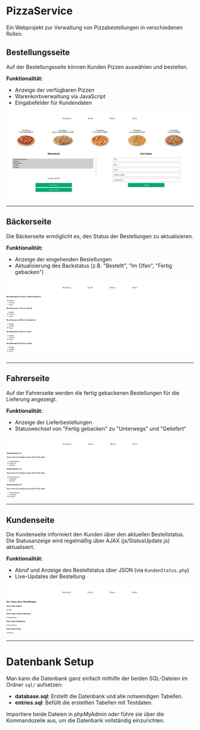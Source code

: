 # PizzaService

Ein Webprojekt zur Verwaltung von Pizzabestellungen in verschiedenen Rollen.

## Bestellungsseite

Auf der Bestellungsseite können Kunden Pizzen auswählen und bestellen.

**Funktionalität:**
- Anzeige der verfügbaren Pizzen
- Warenkorbverwaltung via JavaScript
- Eingabefelder für Kundendaten

![Bestellungsseite](demoImg/bestellung.jpg)

---

## Bäckerseite

Die Bäckerseite ermöglicht es, den Status der Bestellungen zu aktualisieren.

**Funktionalität:**
- Anzeige der eingehenden Bestellungen
- Aktualisierung des Backstatus (z.B. "Bestellt", "Im Ofen", "Fertig gebacken")

![Bäckerseite](demoImg/baecker.jpg)

---

## Fahrerseite

Auf der Fahrerseite werden die fertig gebackenen Bestellungen für die Lieferung angezeigt.

**Funktionalität:**
- Anzeige der Lieferbestellungen
- Statuswechsel von "Fertig gebacken" zu "Unterwegs" und "Geliefert"

![Fahrerseite](demoImg/fahrer.jpg)

---

## Kundenseite

Die Kundenseite informiert den Kunden über den aktuellen Bestellstatus.  
Die Statusanzeige wird regelmäßig über AJAX (js/StatusUpdate.js) aktualisiert.

**Funktionalität:**
- Abruf und Anzeige des Bestellstatus über JSON (via `KundenStatus.php`)
- Live-Updates der Bestellung

![Kundenseite](demoImg/kunde.jpg)

---

# Datenbank Setup

Man kann die Datenbank ganz einfach mithilfe der beiden SQL-Dateien im Ordner `sql/` aufsetzen:

- **database.sql**: Erstellt die Datenbank und alle notwendigen Tabellen.
- **entries.sql**: Befüllt die erstellten Tabellen mit Testdaten.

Importiere beide Dateien in phpMyAdmin oder führe sie über die Kommandozeile aus, um die Datenbank vollständig einzurichten.